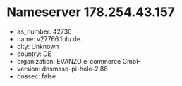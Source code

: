 # Nameserver 178.254.43.157

* as_number: 42730
* name: v27766.1blu.de.
* city: Unknown
* country: DE
* organization: EVANZO e-commerce GmbH
* version: dnsmasq-pi-hole-2.86
* dnssec: false
